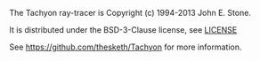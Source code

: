 The Tachyon ray-tracer is Copyright (c) 1994-2013 John E. Stone.

It is distributed under the BSD-3-Clause license, see [LICENSE](LICENSE)

See https://github.com/thesketh/Tachyon for more information.
